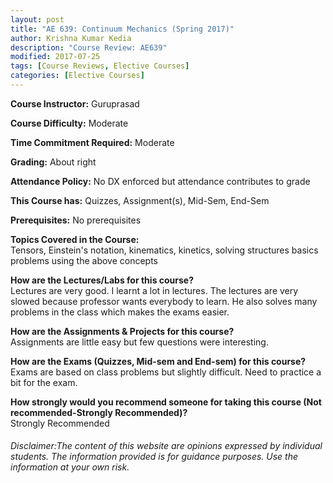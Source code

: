 ```yaml
---
layout: post
title: "AE 639: Continuum Mechanics (Spring 2017)"
author: Krishna Kumar Kedia
description: "Course Review: AE639"
modified: 2017-07-25
tags: [Course Reviews, Elective Courses]
categories: [Elective Courses]
---
```


**Course Instructor:** Guruprasad

**Course Difficulty:** Moderate

**Time Commitment Required:** Moderate

**Grading:** About right

**Attendance Policy:** No DX enforced but attendance contributes to grade

**This Course has:** Quizzes, Assignment(s), Mid-Sem, End-Sem

**Prerequisites:** No prerequisites

**Topics Covered in the Course:**  
Tensors, Einstein's notation, kinematics, kinetics, solving structures basics problems using the above concepts

**How are the Lectures/Labs for this course?**  
Lectures are very good. I learnt a lot in lectures. The lectures are very slowed because professor wants everybody to learn. He also solves many problems in the class which makes the exams easier.

**How are the Assignments & Projects for this course?**  
Assignments are little easy but few questions were interesting.

**How are the Exams (Quizzes, Mid-sem and End-sem) for this course?**  
Exams are based on class problems but slightly difficult. Need to practice a bit for the exam.

**How strongly would you recommend someone for taking this course (Not recommended-Strongly Recommended)?**  
Strongly Recommended

###### Disclaimer:The content of this website are opinions expressed by individual students. The information provided is for guidance purposes. Use the information at your own risk. 
